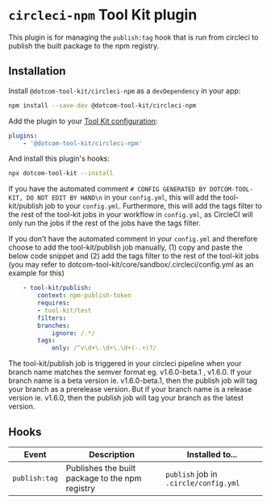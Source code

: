 # `circleci-npm` Tool Kit plugin

This plugin is for managing the `publish:tag` hook that is run from circleci to publish the built package to the npm registry.

## Installation

Install `@dotcom-tool-kit/circleci-npm` as a `devDependency` in your app:

```sh
npm install --save-dev @dotcom-tool-kit/circleci-npm
```

Add the plugin to your [Tool Kit configuration](https://github.com/financial-times/dotcom-tool-kit/blob/main/readme.md#configuration):

```yaml
plugins:
	- '@dotcom-tool-kit/circleci-npm'
```

And install this plugin's hooks:

```sh
npx dotcom-tool-kit --install
```

If you have the automated comment `# CONFIG GENERATED BY DOTCOM-TOOL-KIT, DO NOT EDIT BY HAND\n` in your `config.yml`, this will add the tool-kit/publish job to your `config.yml`. Furthermore, this will add the tags filter to the rest of the tool-kit jobs in your workflow in `config.yml`, as CircleCI will only run the jobs if the rest of the jobs have the tags filter. 

If you don't have the automated comment in your `config.yml` and therefore choose to add the tool-kit/publish job manually, (1) copy and paste the below code snippet and (2) add the tags filter to the rest of the tool-kit jobs (you may refer to dotcom-tool-kit/core/sandbox/.circleci/config.yml as an example for this)

```yaml
	- tool-kit/publish:
		context: npm-publish-token
		requires:
		- tool-kit/test
		filters:
		branches:
			ignore: /.*/
		tags:
			only: /^v\d+\.\d+\.\d+(-.+)?/
```

The tool-kit/publish job is triggered in your circleci pipeline when your branch name matches the semver format eg. v1.6.0-beta.1 , v1.6.0. If your branch name is a beta version ie. v1.6.0-beta.1, then the publish job will tag your branch as a prerelease version. But if your branch name is a release version ie. v1.6.0, then the publish job will tag your branch as the latest version.

## Hooks

| Event | Description | Installed to...|
|-|-|-|
| `publish:tag` | Publishes the built package to the npm registry | `publish` job in `.circle/config.yml`  |

